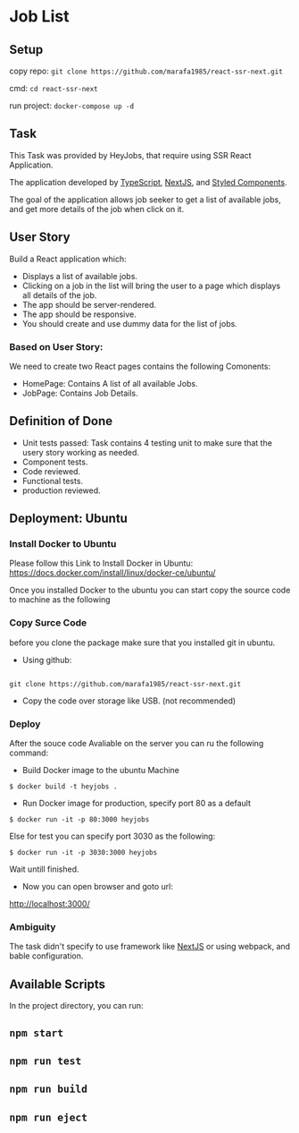# Job List

## Setup
copy repo: `git clone https://github.com/marafa1985/react-ssr-next.git`

cmd: `cd react-ssr-next`

run project: `docker-compose up -d`


## Task

This Task was provided by HeyJobs, that require using SSR React Application.

The application developed by [TypeScript](https://www.typescriptlang.org/index.html), [NextJS](https://nextjs.org/), and [Styled Components](https://github.com/styled-components/styled-components).

The goal of the application allows job seeker to get a list of available jobs, and get more details of the job
when click on it.

## User Story
Build a React application which:
   * Displays a list of available jobs.
   * Clicking on a job in the list will bring the user to a page which displays all details of the job.
* The app should be server-rendered.
* The app should be responsive.
* You should create and use dummy data for the list of jobs.


### Based on User Story:

We need to create two React pages contains the following Comonents:

- HomePage: Contains A list of all available Jobs.
- JobPage: Contains Job Details.

## Definition of Done
- Unit tests passed: Task contains 4 testing unit to make sure that the usery story working as needed.
- Component tests.
- Code reviewed.
- Functional tests.
- production reviewed.

## Deployment: Ubuntu

### Install Docker to Ubuntu

Please follow this Link to Install Docker in Ubuntu: https://docs.docker.com/install/linux/docker-ce/ubuntu/

Once you installed Docker to the ubuntu you can start copy the source code to machine as the following

### Copy Surce Code
before you clone the package make sure that you installed git in ubuntu.

- Using github: 
```

git clone https://github.com/marafa1985/react-ssr-next.git
```
- Copy the code over storage like USB. (not recommended)

### Deploy 
After the souce code Avaliable on the server you can ru the following command:

- Build Docker image to the ubuntu Machine

```
$ docker build -t heyjobs .
```
- Run Docker image for production, specify port 80  as a default

```
$ docker run -it -p 80:3000 heyjobs
```

Else for test you can specify port 3030 as the following:

```
$ docker run -it -p 3030:3000 heyjobs
```
Wait untill finished.

- Now you can open browser and goto url:

[http://localhost:3000/](http://localhost:3000/)



### Ambiguity

The task didn't specify to use framework like [NextJS](https://nextjs.org/) or using webpack, and bable configuration.

## Available Scripts

In the project directory, you can run:

## `npm start`

## `npm run test`

## `npm run build`

## `npm run eject`

 


